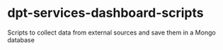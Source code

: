 # dpt-services-dashboard-scripts
Scripts to collect data from external sources and save them in a Mongo database
